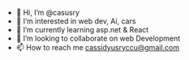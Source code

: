 - 👋 Hi, I’m @casusry
- 👀 I’m interested in web dev, Ai, cars
- 🌱 I’m currently learning asp.net & React 
- 💞️ I’m looking to collaborate on web Development
- 📫 How to reach me cassidyusryccu@gmail.com

<!---
casusry/casusry is a ✨ special ✨ repository because its `README.md` (this file) appears on your GitHub profile.
You can click the Preview link to take a look at your changes.
--->
